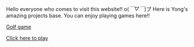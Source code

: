Hello everyone who comes to visit this website!!  o(*￣▽￣*)ブ
Here is Yong's amazing projects base. 
You can enjoy playing games here!!

[Golf game](Amazing_golfgame)

[Click here to play](Amazzzzzzzing_golfgame_v2/index.html)
